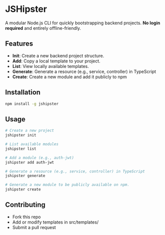 # JSHipster

A modular Node.js CLI for quickly bootstrapping backend projects. **No login required** and entirely offline-friendly.

## Features
- **Init**: Create a new backend project structure.
- **Add**: Copy a local template to your project.
- **List**: View locally available templates.
- **Generate**: Generate a resource (e.g., service, controller) in TypeScript
- **Create**: Create a new module and add it publicly to npm

## Installation
```bash
npm install -g jshipster
```


## Usage
```bash
# Create a new project
jshipster init

# List available modules
jshipster list

# Add a module (e.g., auth-jwt)
jshipster add auth-jwt

# Generate a resource (e.g., service, controller) in TypeScript
jshipster generate

# Generate a new module to be publicly available on npm.
jshipster create
```

## Contributing
- Fork this repo
- Add or modify templates in src/templates/
- Submit a pull request